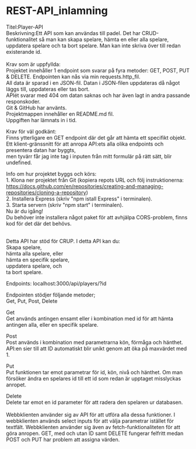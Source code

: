 # REST-API_inlamning

Titel:Player-API <br>
Beskrivning:Ett API som kan användas till padel. Det har CRUD-funktionalitet så man kan skapa spelare, hämta en eller alla spelare, uppdatera spelare och ta bort spelare. Man kan inte skriva över till redan existerande id. <br>
<br>
Krav som är uppfyllda: <br>
Projektet innehåller 1 endpoint som svarar på fyra metoder: GET, POST, PUT & DELETE. Endpointen kan nås via min requests.http_fil. <br>
All data är sparad i en JSON-fil. Datan i JSON-filen uppdateras då något läggs till, uppdateras eller tas bort. <br>
APIét svarar med 404 om datan saknas och har även lagt in andra passande responskoder. <br>
Git & GitHub har använts. <br>
Projektmappen innehåller en README.md fil.<br>
Uppgiften har lämnats in i tid. <br>

Krav för väl godkänt:<br>
Finns ytterligare en GET endpoint där det går att hämta ett specifikt objekt. <br>
Ett klient-gränssnitt för att anropa API:ets alla olika endpoints och presentera datan har byggts, <br> 
men tyvärr får jag inte tag i inputen från mitt formulär på rätt sätt, blir undefined. 


Info om hur projektet byggs och körs:<br>
	1. Klona ner projektet från Git (kopiera repots URL och följ instruktionerna: https://docs.github.com/en/repositories/creating-and-managing-repositories/cloning-a-repository) <br>
  2. Installera Express (skriv "npm istall Express" i terminalen).<br>
	3. Starta servern (skriv "npm start" i terminalen). <br>
  Nu är du igång! <br>
  Du behöver inte installera något paket för att avhjälpa CORS-problem, finns kod för det där det behövs. <br> 
  <br>
  
  Detta API har stöd för CRUP. I detta API kan du:<br>
  Skapa spelare,   <br>
  hämta alla spelare, eller  <br>
  hämta en specifik spelare,   <br>
  uppdatera spelare, och <br>
  ta bort spelare.   <br>
  
Endpoints:
localhost:3000/api/players/?id <br>

Endpointen stödjer följande metoder;<br>
Get, Put, Post, Delete<br>

Get<br>
Get används antingen ensamt eller i kombination med id för att hämta antingen alla, eller en specifik spelare. <br>

Post<br>
Post används i kombination med parametrarna kön, förmåga och hänthet. API:en sier till att ID automatiskt blir unikt genom att öka på maxvärdet med 1.<br>

Put<br>
Put funktionen tar emot parametrar för id, kön, nivå och hänthet. Om man försöker ändra en spelares id till ett id som redan är upptaget misslyckas anropet.<br>

Delete<br>
Delete tar emot en id parameter för att radera den spelaren ur databasen. <br>
<br>
Webbklienten använder sig av API för att utföra alla dessa funktioner. I webbklienten används select inputs för att välja parametrar istället för textfält. Webbklienten använder sig även av fetch-funktionaliteten för att göra anropen. GET, med och utan ID samt DELETE fungerar felfritt medan POST och PUT har problem att assigna värden. 
